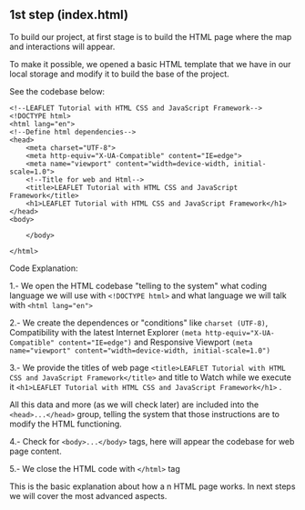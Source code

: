 ## 1st step (index.html)

To build our project, at first stage is to build the HTML page where the map and interactions will appear.

To make it possible, we opened a basic HTML template that we have in our local storage and modify it to build the base of the project.

See the codebase below:

```
<!--LEAFLET Tutorial with HTML CSS and JavaScript Framework-->
<!DOCTYPE html>
<html lang="en">
<!--Define html dependencies-->
<head>
    <meta charset="UTF-8">
    <meta http-equiv="X-UA-Compatible" content="IE=edge">
    <meta name="viewport" content="width=device-width, initial-scale=1.0">    
	<!--Title for web and Html-->
    <title>LEAFLET Tutorial with HTML CSS and JavaScript Framework</title>
    <h1>LEAFLET Tutorial with HTML CSS and JavaScript Framework</h1>		
</head>
<body>
	 
	</body>

</html>

```
Code Explanation:

1.- We open the HTML codebase "telling to the system" what coding language we will use with `<!DOCTYPE html>` and what language we will talk with `<html lang="en">`

2.- We create the dependences or "conditions" like `charset (UTF-8)`, Compatibility with the latest Internet Explorer `(meta http-equiv="X-UA-Compatible" content="IE=edge")` and Responsive Viewport `(meta name="viewport" content="width=device-width, initial-scale=1.0")`

3.- We provide the titles of web page `<title>LEAFLET Tutorial with HTML CSS and JavaScript Framework</title>` and title to Watch while we execute it `<h1>LEAFLET Tutorial with HTML CSS and JavaScript Framework</h1>` .

All this data and more (as we will check later) are included into the `<head>...</head>` group, telling the system that those instructions are to modify the HTML functioning.

4.- Check for `<body>...</body>` tags, here will appear the codebase for web page content.

5.- We close the HTML code with `</html>` tag

This is the basic explanation about how a n HTML page works. In next steps we will cover the most advanced aspects.



